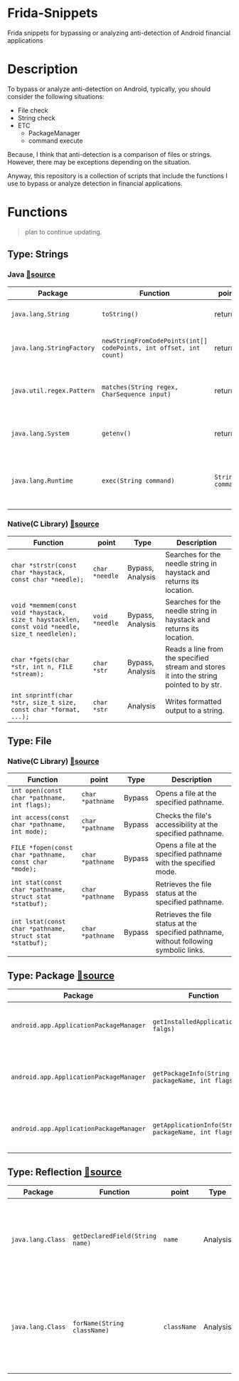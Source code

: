 # Frida-Snippets

Frida snippets for bypassing or analyzing anti-detection of Android financial applications

# Description

To bypass or analyze anti-detection on Android, typically, you should consider the following situations:

- File check
- String check
- ETC
    - PackageManager
    - command execute

Because, I think that anti-detection is a comparison of files or strings. However, there may be exceptions depending on the situation.

Anyway, this repository is a collection of scripts that include the functions I use to bypass or analyze detection in financial applications.

# Functions

> plan to continue updating.
> 

## Type: Strings

### Java [🔗source](/java_string_related.js)

| Package | Function | point | Type | Description |
| --- | --- | --- | --- | --- |
| `java.lang.String` | `toString()` | return | Analysis | Returns the representation of the string. |
| `java.lang.StringFactory` | `newStringFromCodePoints(int[] codePoints, int offset, int count)` | return | Analysis | Creates a string from the code point array. |
| `java.util.regex.Pattern` | `matches(String regex, CharSequence input)` | return | Bypass | Checks if the input matches the given regular expression. |
| `java.lang.System` | `getenv()` | return | Bypass | Retrieves the value of an environment variable. |
| `java.lang.Runtime` |	`exec(String command)` | `String command` | Bypass	Executes the specified system command. |

### Native(C Library) [🔗source](/native_string_related.js)

| Function | point | Type | Description |
| --- | --- | --- | --- |
| `char *strstr(const char *haystack, const char *needle);` | `char *needle` | Bypass, Analysis | Searches for the needle string in haystack and returns its location. |
| `void *memmem(const void *haystack, size_t haystacklen, const void *needle, size_t needlelen);` | `void *needle` | Bypass, Analysis | Searches for the needle string in haystack and returns its location. |
| `char *fgets(char *str, int n, FILE *stream);` | `char *str` | Bypass, Analysis | Reads a line from the specified stream and stores it into the string pointed to by str. |
| `int snprintf(char *str, size_t size, const char *format, ...);` | `char *str` | Analysis | Writes formatted output to a string. |

## Type: File

### Native(C Library) [🔗source](/native_file_related.js)

| Function | point | Type | Description |
| --- | --- | --- | --- |
| `int open(const char *pathname, int flags);` | `char *pathname` | Bypass | Opens a file at the specified pathname. |
| `int access(const char *pathname, int mode);` | `char *pathname` | Bypass | Checks the file's accessibility at the specified pathname. |
| `FILE *fopen(const char *pathname, const char *mode);` | `char *pathname` | Bypass | Opens a file at the specified pathname with the specified mode. |
| `int stat(const char *pathname, struct stat *statbuf);` | `char *pathname` | Bypass | Retrieves the file status at the specified pathname. |
| `int lstat(const char *pathname, struct stat *statbuf);` | `char *pathname` | Bypass | Retrieves the file status at the specified pathname, without following symbolic links. |

## Type: Package [🔗source](/java_package_related.js)

| Package | Function | point | Type | Description |
| --- | --- | --- | --- | --- |
| `android.app.ApplicationPackageManager` | `getInstalledApplications(int falgs)` | return | Bypass | Retrieves all installed applications on the device. |
| `android.app.ApplicationPackageManager` | `getPackageInfo(String packageName, int flags)` | return | Bypass | Retrieves detailed information about the specified package. |
| `android.app.ApplicationPackageManager` | `getApplicationInfo(String packageName, int flags)` | return | Bypass | Retrieves detailed data about a single app. |

## Type: Reflection [🔗source](/java_reflect_related.js)

| Package | Function | point | Type | Description |
| --- | --- | --- | --- | --- |
| `java.lang.Class` | `getDeclaredField(String name)` | `name` | Analysis | Retrieves a Field object that reflects the specified declared field of the class or interface. |
| `java.lang.Class` | `forName(String className)` | `className` | Analysis | Returns the Class object associated with the class or interface with the given string name. |